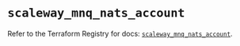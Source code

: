 # `scaleway_mnq_nats_account`

Refer to the Terraform Registry for docs: [`scaleway_mnq_nats_account`](https://registry.terraform.io/providers/scaleway/scaleway/2.42.1/docs/resources/mnq_nats_account).

